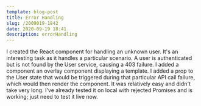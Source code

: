 ```yaml
---
template: blog-post
title: Error Handling
slug: /2009019-1842
date: 2020-09-19 18:41
description: errorHandling
---
```

I created the React component for handling an unknown user.  It's an interesting task as it handles a particular scenario.  A user is authenticated but is not found by the User service, causing a 403 failure.  I added a component an overlay component displaying a template.  I added a prop to the User state that would be triggered during that particular API call failure, which would then render the component.  It was relatively easy and didn't take very long.  I've already tested it on local with rejected Promises and is working; just need to test it live now.